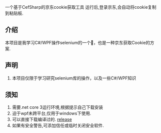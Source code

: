 一个基于CefSharp的京东cookie获取工具
运行后,登录京东,会自动将cookie复制到粘贴板.

## 介绍

本项目是我学习C#/WPF操作selenium的一个🌰，也是一种京东获取Cookie的方案.

## 声明

1. 本项目仅限于学习研究selenium库的操作，以及一些C#/WPF知识

## 须知

1. 需要.net core 3运行环境,根据提示自己下载安装
2. 迫于wpf未跨平台,仅用于windows下使用.
3. 可以直接下载编译过的. [release](https://github.com/zhanggaolei001/JdLoginTool/releases/tag/v1)
4. 如果有安全警告,可添加信任或临时关闭安全软件.
